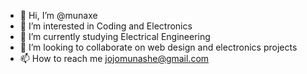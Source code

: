 - 👋 Hi, I’m @munaxe
- 👀 I’m interested in Coding and Electronics
- 🌱 I’m currently studying Electrical Engineering
- 💞️ I’m looking to collaborate on web design and electronics projects
- 📫 How to reach me jojomunashe@gmail.com

<!---
munaxe/munaxe is a ✨ special ✨ repository because its `README.md` (this file) appears on your GitHub profile.
You can click the Preview link to take a look at your changes.
--->
